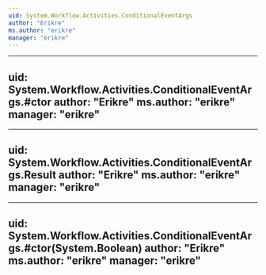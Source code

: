 ```yaml
---
uid: System.Workflow.Activities.ConditionalEventArgs
author: "Erikre"
ms.author: "erikre"
manager: "erikre"
---
```


---
uid: System.Workflow.Activities.ConditionalEventArgs.#ctor
author: "Erikre"
ms.author: "erikre"
manager: "erikre"
---

---
uid: System.Workflow.Activities.ConditionalEventArgs.Result
author: "Erikre"
ms.author: "erikre"
manager: "erikre"
---

---
uid: System.Workflow.Activities.ConditionalEventArgs.#ctor(System.Boolean)
author: "Erikre"
ms.author: "erikre"
manager: "erikre"
---
